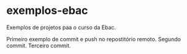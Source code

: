 # exemplos-ebac
Exemplos de projetos paa o curso da Ebac.

Primeiro exemplo de commit e push no repostitório remoto.
Segundo commit.
Terceiro commit.